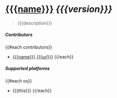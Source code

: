 # [{{{name}}}]({{{homepage}}}) *{{{version}}}*
> {{{description}}}

##### Contributors
{{#each contributors}}
- [{{{name}}}](mailto:{{{email}}}) [{{{url}}}]({{{url}}})
{{/each}}

##### Supported platforms
{{#each os}}
- {{{this}}}
{{/each}}
